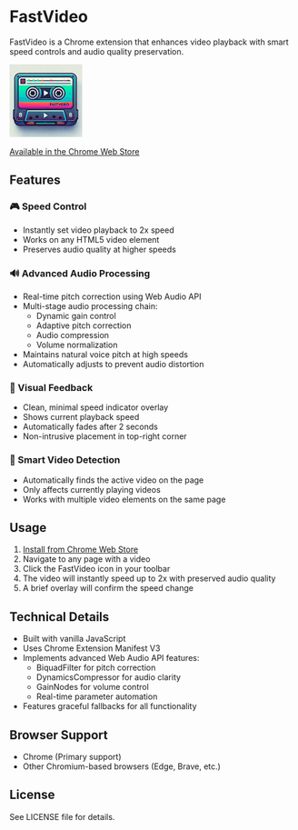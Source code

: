 # FastVideo

FastVideo is a Chrome extension that enhances video playback with smart speed controls and audio quality preservation.

![FastVideo](icons/128.png)


[Available in the Chrome Web Store](https://chromewebstore.google.com/detail/fastvideo/apejdflfbfcoenngpebifilgpgmgoppm?hl=en)

## Features

### 🎮 Speed Control
- Instantly set video playback to 2x speed
- Works on any HTML5 video element
- Preserves audio quality at higher speeds

### 🔊 Advanced Audio Processing
- Real-time pitch correction using Web Audio API
- Multi-stage audio processing chain:
  - Dynamic gain control
  - Adaptive pitch correction
  - Audio compression
  - Volume normalization
- Maintains natural voice pitch at high speeds
- Automatically adjusts to prevent audio distortion

### 💫 Visual Feedback
- Clean, minimal speed indicator overlay
- Shows current playback speed
- Automatically fades after 2 seconds
- Non-intrusive placement in top-right corner

### 🎯 Smart Video Detection
- Automatically finds the active video on the page
- Only affects currently playing videos
- Works with multiple video elements on the same page

## Usage

1. [Install from Chrome Web Store](https://chromewebstore.google.com/detail/fastvideo/apejdflfbfcoenngpebifilgpgmgoppm?hl=en)
2. Navigate to any page with a video
3. Click the FastVideo icon in your toolbar
4. The video will instantly speed up to 2x with preserved audio quality
5. A brief overlay will confirm the speed change

## Technical Details

- Built with vanilla JavaScript
- Uses Chrome Extension Manifest V3
- Implements advanced Web Audio API features:
  - BiquadFilter for pitch correction
  - DynamicsCompressor for audio clarity
  - GainNodes for volume control
  - Real-time parameter automation
- Features graceful fallbacks for all functionality

## Browser Support

- Chrome (Primary support)
- Other Chromium-based browsers (Edge, Brave, etc.)

## License

See LICENSE file for details.
